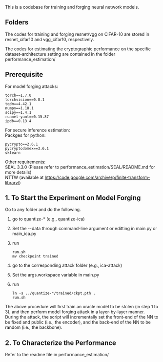 This is a codebase for training and forging neural network models.

## Folders
The codes for training and forging resnet/vgg on CIFAR-10 
are stored in resnet_cifar10 and vgg_cifar10, respectively.  

The codes for estimating the cryptographic performance on the
specific dataset-architecture setting are contained in the folder performance_estimation/

## Prerequisite
For model forging attacks:  
```shell
torch==1.7.0
torchvision==0.8.1
tqdm==4.42.1
numpy==1.18.1
scipy==1.4.1
ruamel-yaml==0.15.87
ipdb==0.13.4
```

For secure inference estimation:  
Packges for python:  
```shell
pycrypto==2.6.1
pycryptodomex==3.6.1
sklearn
```
Other requirements:  
SEAL 3.3.0 (Please refer to performance_estimation/SEAL/README.md for more details)  
NTTW (available at https://code.google.com/archive/p/finite-transform-library/)


## 1. To Start the Experiment on Model Forging
Go to any folder and do the following.
1. go to quantize-\* (e.g., quantize-ica)
2. Set the --data through command-line argument or editting in main.py or main\_ica.py
3. run 

    ```shell
    run.sh
    mv checkpoint trained
    ```

4. go to the corresponding attack folder (e.g., ica-attack)
5. Set the args.workspace variable in main.py
6. run 

    ```shell
    ln -s ../quantize-*/trained/ckpt.pth .
    run.sh
    ```

The above procedure will first train an oracle model to be stolen (in step 1 to 3), and then
perform model forging attack in a layer-by-layer manner. During the attack, the script will
incrementally set the front-end of the NN to be fixed and public (i.e., the encoder), and 
the back-end of the NN to be random (i.e., the backbone).

## 2. To Characterize the Performance
Refer to the readme file in performance_estimation/
